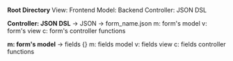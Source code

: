 **Root Directory**
  View: Frontend
  Model: Backend
  Controller: JSON DSL

**Controller: JSON DSL**
  -> JSON -> form_name.json 
    m: form's model
    v: form's view
    c: form's controller functions

**m: form's model**
  -> fields {}
      m: fields model
      v: fields view
      c: fields controller functions
